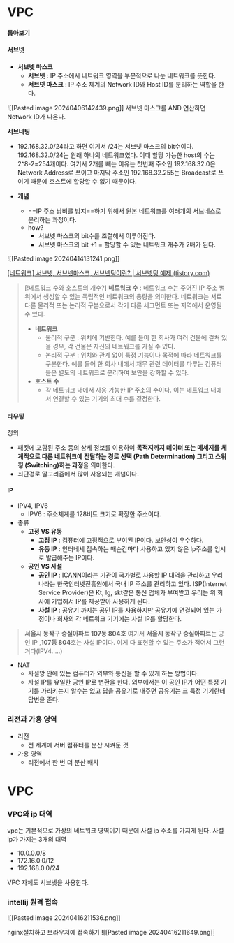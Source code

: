 
# VPC

#### 톱아보기

#### **서브넷**
- **서브넷 마스크**
	- **서브넷** : IP 주소에서 네트워크 영역을 부분적으로 나눈 네트워크를 뜻한다. 
	- **서브넷 마스크** : IP 주소 체계의 Network ID와 Host ID를 분리하는 역할을 한다. 

![[Pasted image 20240406142439.png]]
서브넷 마스크를 AND 연산하면 Network ID가 나온다. 

**서브네팅**
- 192.168.32.0/24라고 하면 여기서 /24는 서브넷 마스크의 bit수이다. 
192.168.32.0/24는 원래 하나의 네트워크였다. 이때 할당 가능한 host의 수는 2^8-2=254개이다. 여기서 2개를 빼는 이유는 첫번째 주소인 192.168.32.0은 Network Address로 쓰이고 마지막 주소인 192.168.32.255는 Broadcast로 쓰이기 때문에 호스트에 할당할 수 없기 때문이다. 

- **개념**
	- ==IP 주소 낭비를 방지==하기 위해서 원본 네트워크를 여러개의 서브네스로 분리하는 과정이다. 
	- how? 
		- 서브넷 마스크의 bit수를 조절해서 이루어진다.
		- 서브넷 마스크의 bit +1 = 할당할 수 있는 네트워크 개수가 2배가 된다. 


![[Pasted image 20240414131241.png]]

[[네트워크] 서브넷, 서브넷마스크, 서브넷팅이란? | 서브넷팅 예제 (tistory.com)](https://code-lab1.tistory.com/34)

>[!네트워크 수와 호스트의 개수?]
>**네트워크 수** : 네트워크 수는 주어진 IP 주소 범위에서 생성할 수 있는 독립적인 네트워크의 총량을 의미한다. 네트워크는 서로 다른 물리적 또는 논리적 구븐으로서 각기 다른 세그먼트 또는 지역에서 운영될 수 있다. 
>
>- **네트워크**
>	- 물리적 구분 : 위치에 기반한다. 예를 들어 한 회사가 여러 건물에 걸쳐 있을 경우, 각 건물은 자신의 네트워크를 가질 수 있다. 
>	- 논리적 구분 : 위치와 관계 없이 특정 기능이나 목적에 따라 네트워크를 구분한다. 예를 들어 한 회사 내에서 재무 관련 데이터를 다루는 컴퓨터들은 별도의 네트워크로 분리하여 보안을 강화할 수 있다. 
>- **호스트 수** 
>	- 각 네트ㅝ크 내에서 사용 가능한 IP 주소의 수이다. 이는 네트워크 내에서 연결할 수 있는 기기의 최대 수를 결정한다. 


#### 라우팅

정의 
- 패킷에 포함된 주소 등의 상세 정보를 이용하여 **목적지까지 데이터 또는 메세지를 체계적으로 다른 네트워크에 전달하는 경로 선택 (Path Determination) 그리고 스위칭 (Switching)하는 과정**을 의미한다. 
- 최단경로 알고리즘에서 많이 사용되는 개념이다. 

#### IP 
- IPV4, IPV6
	- IPV6 : 주소체계를 128비트 크기로 확장한 주소이다. 
- 종류
	- **고정 VS 유동**
		- **고정 IP** : 컴퓨터에 고정적으로 부여된 IP이다. 보안성이 우수하다.
		- **유동 IP** : 인터네세 접속하는 매순간마다 사용하고 있지 않은 Ip주소를 임시로 발급해주는 IP이다. 
	- **공인 VS 사설**
		- **공인 IP** : ICANN이라는 기관이 국가별로 사용할 IP 대역을 관리하고 우리나라는 한국인터넷진흥원에서 국내 IP 주소를 관리하고 있다. ISP(Internet Service Provider)은 Kt, lg, skt같은 통신 업체가 부여받고 우리는 위 회사에 가입해서 IP를 제공받아 사용하게 된다. 
		- **사설 IP** : 공유기 까지는 공인 IP를 사용하지만 공유기에 연결되어 있는 가정이나 회사의 각 네트워크 기기에는 사설 IP를 할당한다. 

>**서울시 동작구 숭실아파트 107동 804호**
>여기서 **서울시 동작구 숭실아파트**는 공인 IP ,**107동 804**호는 사설 IP이다. 
>이게 다 표현할 수 있는 주소가 적어서 그런거다(IPV4.....)

- NAT
	- 사설망 안에 있는 컴퓨터가 외부와 통신을 할 수 있게 하는 방법이다. 
	- 사설 IP를 유일한 공인 IP로 변환을 한다. 외부에서는 이 공인 IP가 어떤 특정 기기를 가리키는지 알수는 없고 답을 공유기로 내주면 공유기는 크 특정 기기한테 답변을 준다. 




### 리전과 가용 영역

- 리전 
	- 전 세계에 서버 컴퓨터를 분산 시켜둔 것
- 가용 영역
	- 리전에서 한 번 더 분산 배치

# VPC

### VPC와 ip 대역
vpc는 기본적으로 가상의 네트워크 영역이기 때문에 사설 ip 주소를 가지게 된다. 
사설 ip가 가지는 3개의 대역
- 10.0.0.0/8
- 172.16.0.0/12
- 192.168.0.0/24

VPC 자체도 서브넷을 사용한다. 


### intellij 원격 접속

![[Pasted image 20240416211536.png]]

nginx설치하고 브라우저에 접속하기
![[Pasted image 20240416211649.png]]
